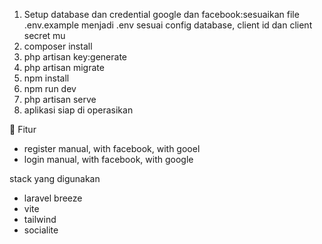 1. Setup database dan credential google dan facebook:sesuaikan file .env.example menjadi .env sesuai config database, client id dan client secret mu
2. composer install
3. php artisan key:generate
4. php artisan migrate
5. npm install
6. npm run dev
7. php artisan serve
8. aplikasi siap di operasikan

👤 Fitur
- register manual, with facebook, with gooel
- login manual, with facebook, with google


stack yang digunakan
- laravel breeze
- vite
- tailwind
- socialite
